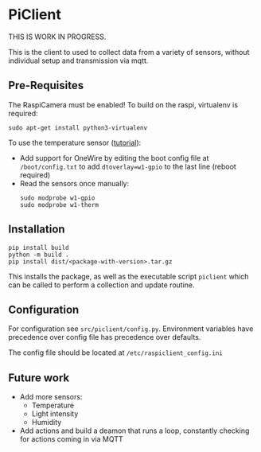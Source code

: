 # PiClient

THIS IS WORK IN PROGRESS.

This is the client to used to collect data from a variety of sensors, without individual setup and transmission via mqtt.

## Pre-Requisites

The RaspiCamera must be enabled!
To build on the raspi, virtualenv is required:
```
sudo apt-get install python3-virtualenv
```

To use the temperature sensor ([tutorial](https://pimylifeup.com/raspberry-pi-temperature-sensor/)):
- Add support for OneWire by editing the boot config file at `/boot/config.txt` to add `dtoverlay=w1-gpio` to the last line (reboot required)
- Read the sensors once manually: 
    ```
    sudo modprobe w1-gpio
    sudo modprobe w1-therm
    ```

## Installation

```
pip install build
python -m build .
pip install dist/<package-with-version>.tar.gz
```

This installs the package, as well as the executable script `piclient` which can be called to perform a collection and update routine.

## Configuration

For configuration see `src/piclient/config.py`.
Environment variables have precedence over config file has precedence over defaults.

The config file should be located at `/etc/raspiclient_config.ini`

## Future work

- Add more sensors:
    * Temperature
    * Light intensity
    * Humidity
- Add actions and build a deamon that runs a loop, constantly checking for actions coming in via MQTT
